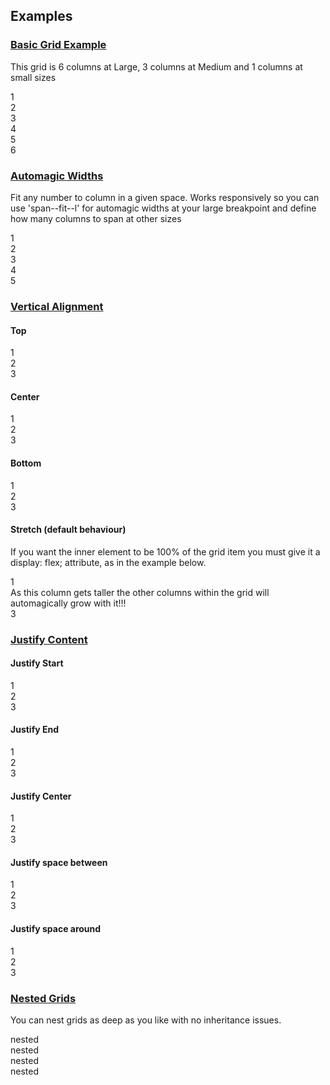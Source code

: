 ## Examples

### [Basic Grid Example](#nav-basic-grid-example)

This grid is 6 columns at Large, 3 columns at Medium and 1 columns at small sizes

<div class="example-grid">
    <div class="grid">
        <div class="span--1-1  span--1-3--m  span--1-6--l">
            <div class="example-grid__content">1</div>  
        </div>
        <div class="span--1-1  span--1-3--m  span--1-6--l">
            <div class="example-grid__content">2</div>  
        </div>
        <div class="span--1-1  span--1-3--m  span--1-6--l">
            <div class="example-grid__content">3</div>  
        </div>
        <div class="span--1-1  span--1-3--m  span--1-6--l">
            <div class="example-grid__content">4</div>  
        </div>
        <div class="span--1-1  span--1-3--m  span--1-6--l">
            <div class="example-grid__content">5</div>  
        </div>
        <div class="span--1-1  span--1-3--m  span--1-6--l">
            <div class="example-grid__content">6</div>  
        </div>
    </div>
</div>


### [Automagic Widths](#nav-automagic-widths)

Fit any number to column in a given space. Works responsively so you can use 'span--fit--l' for automagic widths at your large breakpoint and define how many columns to span at other sizes

<div class="example-grid">
    <div class="grid">
        <div class="span--1-1  span--1-3--m  span--fit--l">
            <div class="example-grid__content">1</div>  
        </div>
        <div class="span--1-1  span--1-3--m  span--fit--l">
            <div class="example-grid__content">2</div>  
        </div>
        <div class="span--1-1  span--1-3--m  span--fit--l">
            <div class="example-grid__content">3</div>  
        </div>
        <div class="span--1-1  span--1-3--m  span--fit--l">
            <div class="example-grid__content">4</div>  
        </div>
        <div class="span--1-1  span--1-3--m  span--fit--l">
            <div class="example-grid__content">5</div>  
        </div>
    </div>
</div>


### [Vertical Alignment](#nav-vertical-alignment)

#### Top

<div class="example-grid">
    <div class="grid  grid--v-top">
        <div class="span--1-1  span--1-3--m  span--v--center">
            <div class="example-grid__content">1</div>  
        </div>
        <div class="span--1-1  span--1-3--m  span--v--center">
            <div class="example-grid__content  example-grid__content--tall">2</div>  
        </div>
        <div class="span--1-1  span--1-3--m  span--v--center">
            <div class="example-grid__content">3</div>  
        </div>
    </div>
</div>

#### Center

<div class="example-grid">
    <div class="grid  grid--v-center">
        <div class="span--1-1  span--1-3--m  span--v--center">
            <div class="example-grid__content  example-grid__content--tall">1</div>  
        </div>
        <div class="span--1-1  span--1-3--m  span--v--center">
            <div class="example-grid__content  example-grid__content--tall">2</div>  
        </div>
        <div class="span--1-1  span--1-3--m  span--v--center">
            <div class="example-grid__content">3</div>  
        </div>
    </div>
</div>

#### Bottom

<div class="example-grid">
    <div class="grid  grid--v-bottom">
        <div class="span--1-1  span--1-3--m  span--v--center">
            <div class="example-grid__content">1</div>  
        </div>
        <div class="span--1-1  span--1-3--m  span--v--center">
            <div class="example-grid__content  example-grid__content--tall">2</div>  
        </div>
        <div class="span--1-1  span--1-3--m  span--v--center">
            <div class="example-grid__content">3</div>  
        </div>
    </div>
</div>

#### Stretch (default behaviour)

If you want the inner element to be 100% of the grid item you must give it a display: flex; attribute, as in the example below.

<div class="example-grid">
    <div class="grid  grid--v-stretch">
        <div class="span--1-1  span--1-3--m  span--flex">
            <div class="example-grid__content">1</div>  
        </div>
        <div class="span--1-1  span--1-3--m  span--flex">
            <div class="example-grid__content">As this column gets taller the other columns within the grid will automagically grow with it!!!</div>  
        </div>
        <div class="span--1-1  span--1-3--m  span--flex">
            <div class="example-grid__content">3</div>  
        </div>
    </div>
</div>

### [Justify Content](#nav-justify-content)


#### Justify Start

<div class="example-grid">
    <div class="grid  grid--align-start">
        <div class="span--1-4">
            <div class="example-grid__content">1</div>  
        </div>
        <div class="span--1-4">
            <div class="example-grid__content">2</div>  
        </div>
        <div class="span--1-4">
            <div class="example-grid__content">3</div>  
        </div>
    </div>
</div>

#### Justify End

<div class="example-grid">
    <div class="grid  grid--align-end">
        <div class="span--1-4">
            <div class="example-grid__content">1</div>  
        </div>
        <div class="span--1-4">
            <div class="example-grid__content">2</div>  
        </div>
        <div class="span--1-4">
            <div class="example-grid__content">3</div>  
        </div>
    </div>
</div>

#### Justify Center

<div class="example-grid">
    <div class="grid  grid--align-center">
        <div class="span--1-4">
            <div class="example-grid__content">1</div>  
        </div>
        <div class="span--1-4">
            <div class="example-grid__content">2</div>  
        </div>
        <div class="span--1-4">
            <div class="example-grid__content">3</div>  
        </div>
    </div>
</div>

#### Justify space between

<div class="example-grid">
    <div class="grid  grid--align-space-between">
        <div class="span--1-4">
            <div class="example-grid__content">1</div>  
        </div>
        <div class="span--1-4">
            <div class="example-grid__content">2</div>  
        </div>
        <div class="span--1-4">
            <div class="example-grid__content">3</div>  
        </div>
    </div>
</div>

#### Justify space around

<div class="example-grid">
    <div class="grid  grid--align-space-around">
        <div class="span--1-4">
            <div class="example-grid__content">1</div>  
        </div>
        <div class="span--1-4">
            <div class="example-grid__content">2</div>  
        </div>
        <div class="span--1-4">
            <div class="example-grid__content">3</div>  
        </div>
    </div>
</div>

### [Nested Grids](#nav-nested-grids)

You can nest grids as deep as you like with no inheritance issues.

<div class="example-grid">
    <div class="grid">
        <div class="span--1-1  span--1-2--l">
            <div class="example-grid__content">
                <div class="example-grid">
                    <div class="grid">
                        <div class="span--1-1  span--1-2--m">
                            <div class="example-grid__content">
                                nested
                            </div>  
                        </div>
                        <div class="span--1-1  span--1-2--m">
                            <div class="example-grid__content">
                                nested
                            </div>  
                        </div>
                    </div>
                </div> 
            </div> 
        </div>
        <div class="span--1-1  span--1-2--l">
            <div class="example-grid__content">
                <div class="example-grid">
                    <div class="grid">
                        <div class="span--1-1  span--1-2--m">
                            <div class="example-grid__content">
                                nested
                            </div>  
                        </div>
                        <div class="span--1-1  span--1-2--m">
                            <div class="example-grid__content">
                                nested
                            </div>  
                        </div>
                    </div>
                </div> 
            </div> 
        </div>
    </div>
</div>